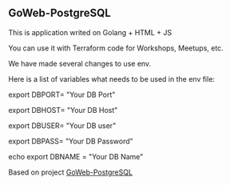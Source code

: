 ## GoWeb-PostgreSQL

This is application writed on Golang + HTML + JS

You can use it with Terraform code for Workshops, Meetups, etc.

We have made several changes to use env.

Here is a list of variables what needs to be used in the env file:

export DBPORT= "Your DB Port"

export DBHOST= "Your DB Host"

export DBUSER= "Your DB user"

export DBPASS= "Your DB Password"

echo export DBNAME = "Your DB Name"


Based on project [GoWeb-PostgreSQL](https://adaickalavan.github.io/portfolio/golang-web-application-with-postgresql/)
